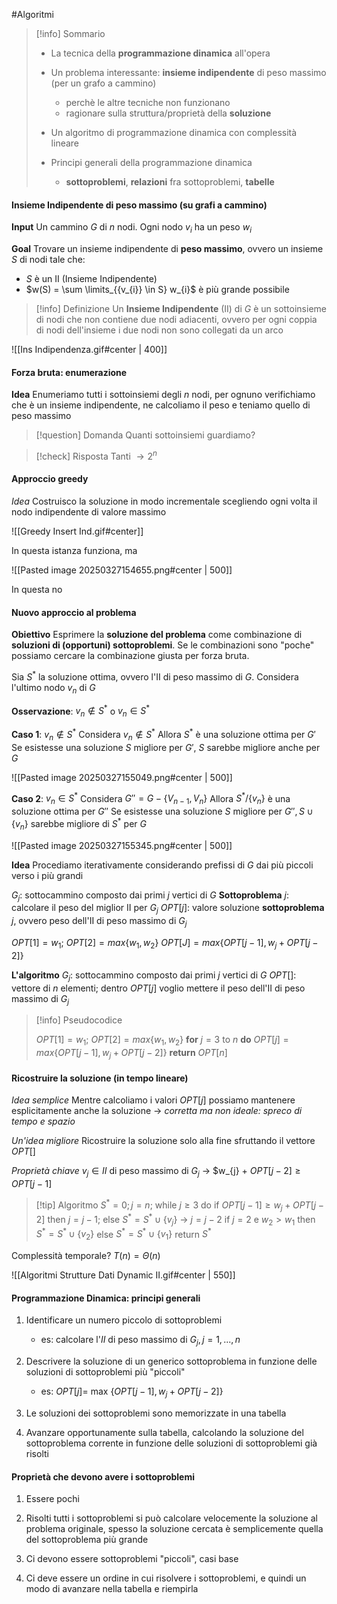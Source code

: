 #Algoritmi 

>[!info] Sommario
>- La tecnica della **programmazione dinamica** all'opera
>- Un problema interessante: **insieme indipendente** di peso massimo (per un grafo a cammino)
>	- perchè le altre tecniche non funzionano
>	- ragionare sulla struttura/proprietà della **soluzione**
>
>- Un algoritmo di programmazione dinamica con complessità lineare
>- Principi generali della programmazione dinamica
>	- **sottoproblemi**, **relazioni** fra sottoproblemi, **tabelle**


#### Insieme Indipendente di peso massimo (su grafi a cammino)

**Input**
Un cammino $G$ di $n$ nodi. Ogni nodo $v_{i}$ ha un peso $w_{i}$

**Goal**
Trovare un insieme indipendente di **peso massimo**, ovvero un insieme $S$ di nodi tale che:
- $S$ è un II (Insieme Indipendente)
- $w(S) = \sum \limits_{{v_{i}} \in S} w_{i}$  è più grande possibile

>[!info] Definizione 
>Un **Insieme Indipendente** (II) di $G$ è un sottoinsieme di nodi che non contiene due nodi adiacenti, ovvero per ogni coppia di nodi dell'insieme i due nodi non sono collegati da un arco


![[Ins Indipendenza.gif#center | 400]]


#### Forza bruta: enumerazione

**Idea**
Enumeriamo tutti i sottoinsiemi degli $n$ nodi, per ognuno verifichiamo che è un insieme indipendente, ne calcoliamo il peso e teniamo quello di peso massimo

>[!question] Domanda
>Quanti sottoinsiemi guardiamo?

>[!check] Risposta
>Tanti $\rightarrow 2^{n}$


#### Approccio greedy

*Idea*
Costruisco la soluzione in modo incrementale scegliendo ogni volta il nodo indipendente di valore massimo

![[Greedy Insert Ind.gif#center]]


In questa istanza funziona, ma

![[Pasted image 20250327154655.png#center | 500]]

In questa no


#### Nuovo approccio al problema

**Obiettivo**
Esprimere la **soluzione del problema** come combinazione di **soluzioni di (opportuni) sottoproblemi**. Se le combinazioni sono "poche" possiamo cercare la combinazione giusta per forza bruta.

Sia $S^*$ la soluzione ottima, ovvero l'II di peso massimo di $G$.
Considera l'ultimo nodo $v_n$ di $G$

**Osservazione**: $v_{n} \notin S^{*}$ o $v_{n} \in S^*$

**Caso 1**: $v_{n} \notin S^{*}$
Considera $v_{n} \notin S^*$
Allora $S^*$ è una soluzione ottima per $G'$
Se esistesse una soluzione $S$ migliore per $G'$, $S$ sarebbe migliore anche per $G$

![[Pasted image 20250327155049.png#center | 500]]

**Caso 2**: $v_{n} \in S^*$
Considera $G'' = G - \{V_{n-1}, V_n\}$ 
Allora $S^{*} / \{v_{n}\}$ è una soluzione ottima per $G''$
Se esistesse una soluzione $S$ migliore per $G'', S \cup \{v_{n}\}$ sarebbe migliore di $S^*$ per $G$

![[Pasted image 20250327155345.png#center | 500]]

**Idea**
Procediamo iterativamente considerando prefissi di $G$ dai più piccoli verso i più grandi

$G_{j}$: sottocammino composto dai primi $j$ vertici di $G$
**Sottoproblema** $j$: calcolare il peso del miglior II per $G_{j}$
$OPT[j]$: valore soluzione **sottoproblema** $j$, ovvero peso dell'II di peso massimo di $G_{j}$

$OPT[1] = w_{1};$ $OPT[2] = max \{w_{1}, w_{2}\}$
$OPT[J] = max \{OPT[j-1], w_{j} + OPT[j-2]\}$


**L'algoritmo**
$G_{j}$: sottocammino composto dai primi $j$ vertici di $G$
$OPT[]$: vettore di $n$ elementi;
dentro $OPT[j]$ voglio mettere il peso dell'II di peso massimo di $G_{j}$

>[!info] Pseudocodice
>
>$OPT[1] = w_{1};$ $OPT[2] = max \{w_{1}, w_{2}\}$
>**for** $j=3$ to $n$ **do**
>	$OPT[j] = max \{OPT[j-1], w_{j}+OPT[j-2]\}$
>**return** $OPT[n]$



#### Ricostruire la soluzione (in tempo lineare)

*Idea semplice*
Mentre calcoliamo i valori $OPT[j]$ possiamo mantenere esplicitamente anche la soluzione $\rightarrow$ *corretta ma non ideale: spreco di tempo e spazio*

*Un'idea migliore*
Ricostruire la soluzione solo alla fine sfruttando il vettore $OPT[ ]$ 

*Proprietà chiave*
$v_{j} \in II$ di peso massimo di $G_{j}$ $\rightarrow$ $w_{j} + $OPT[j-2]  \geq OPT[j-1]$ 

>[!tip] Algoritmo
>$S^{*} = 0; j=n;$
>while $j \geq 3$ do
>	if $OPT[j-1] \geq w_{j} + OPT[j-2]$
>			then $j = j-1;$
>		else $S^{*} = S^{*} \cup \{v_{j}\}$ $\rightarrow$ $j = j-2$
>	if $j=2$ e $w_{2} > w_{1}$ then $S^{*} = S^{*} \cup \{v_{2}\}$
>		else $S^{*} = S^{*} \cup \{v_{1}\}$
>return $S^{*}$

Complessità temporale? $T(n) = \Theta(n)$

![[Algoritmi Strutture Dati Dynamic II.gif#center | 550]]


#### Programmazione Dinamica: principi generali

1) Identificare un numero piccolo di sottoproblemi
	- es: calcolare l'$II$ di peso massimo di $G_{j}, j=1, ..., n$

2) Descrivere la soluzione di un generico sottoproblema in funzione delle soluzioni di sottoproblemi più "piccoli"
	- es: $OPT[j] =$  max $\{OPT[j-1], w_{j} + OPT[j-2]\}$  

3) Le soluzioni dei sottoproblemi sono memorizzate in una tabella

4) Avanzare opportunamente sulla tabella, calcolando la soluzione del sottoproblema corrente in funzione delle soluzioni di sottoproblemi già risolti


#### Proprietà che devono avere i sottoproblemi

1) Essere pochi

2) Risolti tutti i sottoproblemi si può calcolare velocemente la soluzione al problema originale, spesso la soluzione cercata è semplicemente quella del sottoproblema più grande

3) Ci devono essere sottoproblemi "piccoli", casi base

4) Ci deve essere un ordine in cui risolvere i sottoproblemi, e quindi un modo di avanzare nella tabella e riempirla



